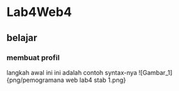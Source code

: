 # Lab4Web4
## belajar

### membuat profil
langkah awal ini
ini adalah contoh syntax-nya
![Gambar_1]{png/pemogramana web lab4 stab 1.png}